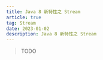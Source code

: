 ```yaml
---
title: Java 8 新特性之 Stream
article: true
tag: Stream
date: 2023-01-02
description: Java 8 新特性之 Stream
---
```


>TODO